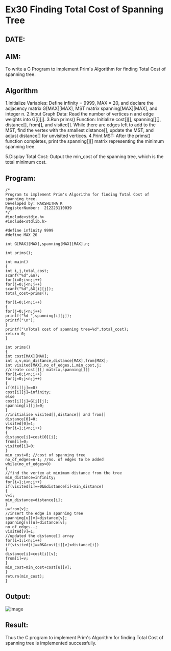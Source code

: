 # Ex30 Finding Total Cost of Spanning Tree
## DATE:
## AIM:
To write a C Program to implement Prim's Algorithm for finding Total Cost of spanning tree.
## Algorithm
1.Initialize Variables: Define infinity = 9999, MAX = 20, and declare the adjacency matrix G[MAX][MAX], MST matrix spanning[MAX][MAX], and integer n.
2.Input Graph Data: Read the number of vertices n and edge weights into G[i][j].
3.Run prims() Function:
      Initialize cost[][], spanning[][], distance[], from[], and visited[].
      While there are edges left to add to the MST, find the vertex with the smallest 
       distance[], update the MST, and adjust distance[] for unvisited vertices.
4.Print MST: After the prims() function completes, print the spanning[][] matrix representing the minimum spanning tree.

5.Display Total Cost: Output the min_cost of the spanning tree, which is the total minimum cost.  

## Program:
~~~
/*
Program to implement Prim's Algorithm for finding Total Cost of spanning tree.
Developed by: RAKSHITHA K
RegisterNumber:  212223110039
*/
#include<stdio.h>
#include<stdlib.h>
 
#define infinity 9999
#define MAX 20
 
int G[MAX][MAX],spanning[MAX][MAX],n;
 
int prims();
 
int main()
{
int i,j,total_cost;
scanf("%d",&n);
for(i=0;i<n;i++)
for(j=0;j<n;j++)
scanf("%d",&G[i][j]);
total_cost=prims();

for(i=0;i<n;i++)
{
for(j=0;j<n;j++)
printf("%d ",spanning[i][j]);
printf("\n");
}
printf("\nTotal cost of spanning tree=%d",total_cost);
return 0;
}
 
int prims()
{
int cost[MAX][MAX];
int u,v,min_distance,distance[MAX],from[MAX];
int visited[MAX],no_of_edges,i,min_cost,j;
//create cost[][] matrix,spanning[][]
for(i=0;i<n;i++)
for(j=0;j<n;j++)
{
if(G[i][j]==0)
cost[i][j]=infinity;
else
cost[i][j]=G[i][j];
spanning[i][j]=0;
}
//initialise visited[],distance[] and from[]
distance[0]=0;
visited[0]=1;
for(i=1;i<n;i++)
{
distance[i]=cost[0][i];
from[i]=0;
visited[i]=0;
}
min_cost=0; //cost of spanning tree
no_of_edges=n-1; //no. of edges to be added
while(no_of_edges>0)
{
//find the vertex at minimum distance from the tree
min_distance=infinity;
for(i=1;i<n;i++)
if(visited[i]==0&&distance[i]<min_distance)
{
v=i;
min_distance=distance[i];
}
u=from[v];
//insert the edge in spanning tree
spanning[u][v]=distance[v];
spanning[v][u]=distance[v];
no_of_edges--;
visited[v]=1;
//updated the distance[] array
for(i=1;i<n;i++)
if(visited[i]==0&&cost[i][v]<distance[i])
{
distance[i]=cost[i][v];
from[i]=v;
}
min_cost=min_cost+cost[u][v];
}
return(min_cost);
}
~~~

## Output:
![image](https://github.com/user-attachments/assets/f660bd53-4b46-4926-81bd-1b6984bfb7e6)

## Result:
Thus the C program to implement Prim's Algorithm for finding Total Cost of spanning tree is implemented successfully.

